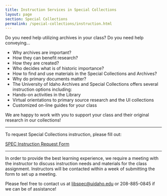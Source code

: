 ```yaml
---
title: Instruction Services in Special Collections
layout: page
section: Special Collections
permalink: /special-collections/instruction.html
---
```


Do you need help utilizing archives in your class? Do you need help conveying...

- Why archives are important?
- How they can benefit research?
- How they are created?
- Who decides what is of historic importance? 
- How to find and use materials in the Special Collections and Archives? 
- Why do primary documents matter?
- The University of Idaho Archives and Special Collections offers several instruction options including:
- Hands-on activities in the Library
- Virtual orientations to primary source research and the UI collections
- Customized on-line guides for your class

We are happy to work with you to support your class and their original research in our collections!

---

To request Special Collections instruction, please fill out:

<a href="https://uidaho.co1.qualtrics.com/Q/EditSection/Blocks?SurveyID=SV_d5NQ5VRSqnjOPRj" target="_blank" rel="noopener" class="btn btn-outline-pride-gold"><span class="far fa-file-alt"></span> SPEC Instruction Request Form</a>

___

In order to provide the best learning experience, we require a meeting with the instructor to discuss instruction needs and materials for the class assignment. 
Instructors will be contacted within a week of submitting the form to set up a meeting. 

Please feel free to contact us at <libspec@uidaho.edu> or 208-885-0845 if we can be of assistance!

